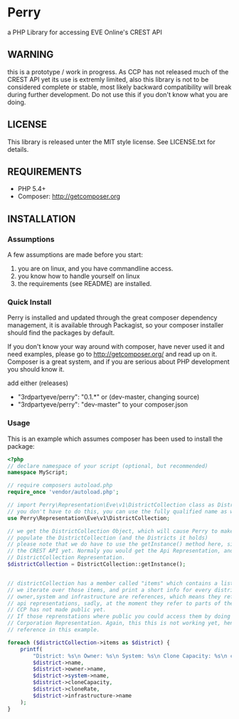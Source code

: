 # Perry
a PHP Library for accessing EVE Online's CREST API


## WARNING
this is a prototype / work in progress.
As CCP has not released much of the CREST API yet its use is extremly limited,
also this library is not to be considered complete or stable, most likely
backward compatibility will break during further development.
Do not use this if you don't know what you are doing.

## LICENSE
This library is released unter the MIT style license.
See LICENSE.txt for details.

## REQUIREMENTS
- PHP 5.4+
- Composer: http://getcomposer.org

## INSTALLATION
### Assumptions
A few assumptions are made before you start:
1. you are on linux, and you have commandline access.
2. you know how to handle yourself on linux
3. the requirements (see README) are installed.

###  Quick Install
Perry is installed and updated through the great composer dependency management,
it is available through Packagist, so your composer installer should find the packages
by default.

If you don't know your way around with composer, have never used it and need examples,
please go to http://getcomposer.org/ and read up on it. Composer is a great system, and if you
are serious about PHP development you should know it.

add either (releases)
- "3rdpartyeve/perry": "0.1.*"
or (dev-master, changing source)
- "3rdpartyeve/perry": "dev-master"
to your composer.json


### Usage
This is an example which assumes composer has been used to install the package:
```php
<?php
// declare namespace of your script (optional, but recommended)
namespace MyScript;

// require composers autoload.php
require_once 'vendor/autoload.php';

// import Perry\Representation\Eve\v1\DistrictCollection class as DistrictCollection to the current namespace
// you don't have to do this, you can use the fully qualified name as well, but i'd recommed this.
use Perry\Representation\Eve\v1\DistrictCollection;

// we get the DistrictCollection Object, which will cause Perry to make a request to CCP's CREST API, and
// populate the DistrictCollection (and the Districts it holds)
// please note that we do have to use the getInstance() method here, since CCP has not fully published
// the CREST API yet. Normaly you would get the Api Representation, and from that use a Reference to the
// DistrictCollection Representation.
$districtCollection = DistrictCollection::getInstance();


// districtCollection has a member called "items" which contains a list of districts
// we iterate over those items, and print a short info for every district.
// owner,system and infrastructure are references, which means they refer to further
// api representations, sadly, at the moment they refer to parts of the CREST API that
// CCP has not made public yet.
// If those reprenstations where public you could access them by doing $district->owner(), which would return a
// Corporation Representation. Again, this this is not working yet, hence we only use the name of the
// reference in this example.

foreach ($districtCollection->items as $district) {
    printf(
        "District: %s\n Owner: %s\n System: %s\n Clone Capacity: %s\n cloneRate: %s\n Infrastructure: %s\n\n",
        $district->name,
        $district->owner->name,
        $district->system->name,
        $district->cloneCapacity,
        $district->cloneRate,
        $district->infrastructure->name
    );
}
```